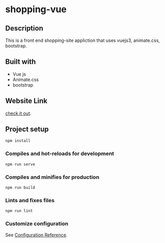 # shopping-vue

## Description

This is a front end shopping-site appliction that uses vuejs3, animate.css, bootstrap.

## Built with
* Vue js
* Animate.css
* bootstrap

## Website Link
[check it out](https://brume7.github.io/shopping-vue/).

## Project setup
```
npm install
```

### Compiles and hot-reloads for development
```
npm run serve
```

### Compiles and minifies for production
```
npm run build
```

### Lints and fixes files
```
npm run lint
```

### Customize configuration
See [Configuration Reference](https://cli.vuejs.org/config/).

